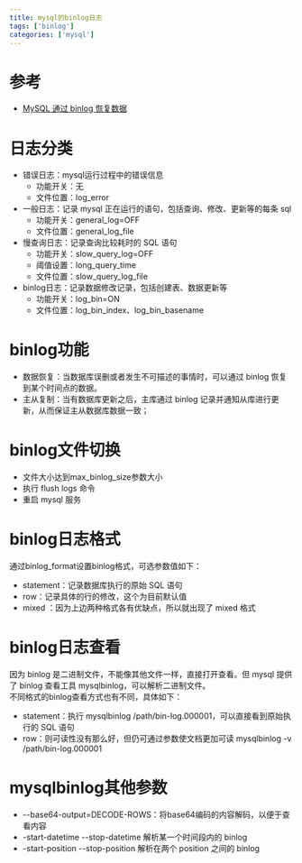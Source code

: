 ```yaml
---
title: mysql的binlog日志
tags: ['binlog']
categories: ['mysql']
---
```

# 参考
* [MySQL 通过 binlog 恢复数据](https://learnku.com/articles/20628)

# 日志分类
* 错误日志：mysql运行过程中的错误信息
    - 功能开关：无
    - 文件位置：log_error
* 一般日志：记录 mysql 正在运行的语句，包括查询、修改、更新等的每条 sql
    - 功能开关：general_log=OFF
    - 文件位置：general_log_file
* 慢查询日志：记录查询比较耗时的 SQL 语句
    - 功能开关：slow_query_log=OFF
    - 阈值设置：long_query_time
    - 文件位置：slow_query_log_file
* binlog日志：记录数据修改记录，包括创建表、数据更新等
    - 功能开关：log_bin=ON
    - 文件位置：log_bin_index、log_bin_basename

# binlog功能
* 数据恢复：当数据库误删或者发生不可描述的事情时，可以通过 binlog 恢复到某个时间点的数据。
* 主从复制：当有数据库更新之后，主库通过 binlog 记录并通知从库进行更新，从而保证主从数据库数据一致；

# binlog文件切换
* 文件大小达到max_binlog_size参数大小
* 执行 flush logs 命令
* 重启 mysql 服务

# binlog日志格式
通过binlog_format设置binlog格式，可选参数值如下：

* statement：记录数据库执行的原始 SQL 语句
* row：记录具体的行的修改，这个为目前默认值
* mixed ：因为上边两种格式各有优缺点，所以就出现了 mixed 格式

# binlog日志查看
因为 binlog 是二进制文件，不能像其他文件一样，直接打开查看。但 mysql 提供了 binlog 查看工具 mysqlbinlog，可以解析二进制文件。  
不同格式的binlog查看方式也有不同，具体如下：  

* statement：执行 mysqlbinlog /path/bin-log.000001，可以直接看到原始执行的 SQL 语句
* row：则可读性没有那么好，但仍可通过参数使文档更加可读 mysqlbinlog -v /path/bin-log.000001

# mysqlbinlog其他参数
* --base64-output=DECODE-ROWS：将base64编码的内容解码，以便于查看内容
* -start-datetime --stop-datetime 解析某一个时间段内的 binlog
* -start-position --stop-position 解析在两个 position 之间的 binlog

